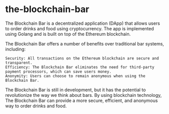 # the-blockchain-bar

The Blockchain Bar is a decentralized application (DApp) that allows users to order drinks and food using cryptocurrency. The app is implemented using Golang and is built on top of the Ethereum blockchain.

The Blockchain Bar offers a number of benefits over traditional bar systems, including:

    Security: All transactions on the Ethereum blockchain are secure and transparent.
    Efficiency: The Blockchain Bar eliminates the need for third-party payment processors, which can save users money.
    Anonymity: Users can choose to remain anonymous when using the Blockchain Bar.

The Blockchain Bar is still in development, but it has the potential to revolutionize the way we think about bars. By using blockchain technology, The Blockchain Bar can provide a more secure, efficient, and anonymous way to order drinks and food.

